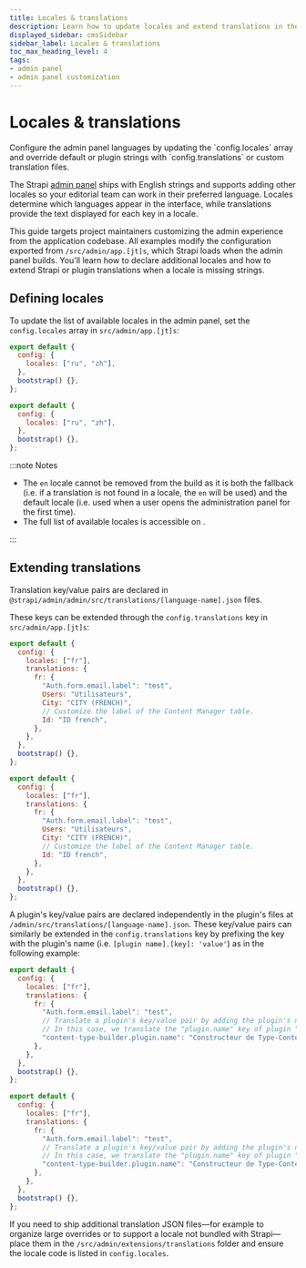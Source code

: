 ```yaml
---
title: Locales & translations
description: Learn how to update locales and extend translations in the Strapi admin panel.
displayed_sidebar: cmsSidebar
sidebar_label: Locales & translations
toc_max_heading_level: 4
tags:
- admin panel
- admin panel customization
---
```


# Locales & translations

<Tldr>
Configure the admin panel languages by updating the `config.locales` array and override default or plugin strings with `config.translations` or custom translation files.
</Tldr>

The Strapi [admin panel](/cms/admin-panel-customization) ships with English strings and supports adding other locales so your editorial team can work in their preferred language. Locales determine which languages appear in the interface, while translations provide the text displayed for each key in a locale.

This guide targets project maintainers customizing the admin experience from the application codebase. All examples modify the configuration exported from `/src/admin/app.[jt]s`, which Strapi loads when the admin panel builds. You'll learn how to declare additional locales and how to extend Strapi or plugin translations when a locale is missing strings.

## Defining locales

To update the list of available locales in the admin panel, set the `config.locales` array in `src/admin/app.[jt]s`:

<Tabs groupId="js-ts">
<TabItem value="js" label="JavaScript">

```jsx title="/src/admin/app.js"
export default {
  config: {
    locales: ["ru", "zh"],
  },
  bootstrap() {},
};
```

</TabItem>

<TabItem value="ts" label="TypeScript">

```jsx title="/src/admin/app.ts"
export default {
  config: {
    locales: ["ru", "zh"],
  },
  bootstrap() {},
};
```

</TabItem>
</Tabs>

:::note Notes

- The `en` locale cannot be removed from the build as it is both the fallback (i.e. if a translation is not found in a locale, the `en` will be used) and the default locale (i.e. used when a user opens the administration panel for the first time).
- The full list of available locales is accessible on <ExternalLink to="https://github.com/strapi/strapi/blob/v4.0.0/packages/plugins/i18n/server/constants/iso-locales.json" text="Strapi's Github repo"/>.

:::

## Extending translations

Translation key/value pairs are declared in `@strapi/admin/admin/src/translations/[language-name].json` files.

These keys can be extended through the `config.translations` key in `src/admin/app.[jt]s`:

<Tabs groupId="js-ts">
<TabItem value="js" label="JavaScript">

```js title="/src/admin/app.js"
export default {
  config: {
    locales: ["fr"],
    translations: {
      fr: {
        "Auth.form.email.label": "test",
        Users: "Utilisateurs",
        City: "CITY (FRENCH)",
        // Customize the label of the Content Manager table.
        Id: "ID french",
      },
    },
  },
  bootstrap() {},
};
```

</TabItem>

<TabItem value="ts" label="TypeScript">

```js title="/src/admin/app.ts"
export default {
  config: {
    locales: ["fr"],
    translations: {
      fr: {
        "Auth.form.email.label": "test",
        Users: "Utilisateurs",
        City: "CITY (FRENCH)",
        // Customize the label of the Content Manager table.
        Id: "ID french",
      },
    },
  },
  bootstrap() {},
};
```

</TabItem>
</Tabs>

A plugin's key/value pairs are declared independently in the plugin's files at `/admin/src/translations/[language-name].json`. These key/value pairs can similarly be extended in the `config.translations` key by prefixing the key with the plugin's name (i.e. `[plugin name].[key]: 'value'`) as in the following example:

<Tabs groupId="js-ts">
<TabItem value="js" label="JavaScript">

```js title="/src/admin/app.js"
export default {
  config: {
    locales: ["fr"],
    translations: {
      fr: {
        "Auth.form.email.label": "test",
        // Translate a plugin's key/value pair by adding the plugin's name as a prefix
        // In this case, we translate the "plugin.name" key of plugin "content-type-builder"
        "content-type-builder.plugin.name": "Constructeur de Type-Contenu",
      },
    },
  },
  bootstrap() {},
};
```

</TabItem>

<TabItem value="ts" label="TypeScript">

```js title="/src/admin/app.ts"
export default {
  config: {
    locales: ["fr"],
    translations: {
      fr: {
        "Auth.form.email.label": "test",
        // Translate a plugin's key/value pair by adding the plugin's name as a prefix
        // In this case, we translate the "plugin.name" key of plugin "content-type-builder"
        "content-type-builder.plugin.name": "Constructeur de Type-Contenu",
      },
    },
  },
  bootstrap() {},
};
```

</TabItem>
</Tabs>

If you need to ship additional translation JSON files—for example to organize large overrides or to support a locale not bundled with Strapi—place them in the `/src/admin/extensions/translations` folder and ensure the locale code is listed in `config.locales`.
